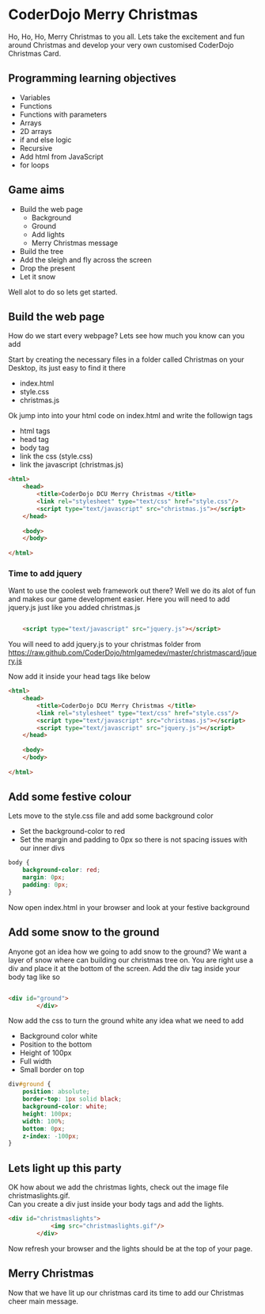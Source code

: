CoderDojo Merry Christmas
==========================

Ho, Ho, Ho, Merry Christmas to you all.  Lets take the excitement and fun
around Christmas and develop your very own customised CoderDojo Christmas Card.

## Programming learning objectives
* Variables
* Functions
* Functions with parameters
* Arrays
* 2D arrays
* if and else logic
* Recursive
* Add html from JavaScript
* for loops

## Game aims
* Build the web page
	* Background
	* Ground
	* Add lights
	* Merry Christmas message
* Build the tree
* Add the sleigh and fly across the screen
* Drop the present
* Let it snow

Well alot to do so lets get started.

## Build the web page

How do we start every webpage? Lets see how much you know can you add

Start by creating the necessary files in a folder called Christmas on 
your Desktop, its just easy to find it there

* index.html
* style.css
* christmas.js

Ok jump into into your html code on index.html and write the followign tags
* html tags
* head tag
* body tag
* link the css (style.css)
* link the javascript (christmas.js)

````html
<html>
	<head>
		<title>CoderDojo DCU Merry Christmas </title>
		<link rel="stylesheet" type="text/css" href="style.css"/>
		<script type="text/javascript" src="christmas.js"></script>
	</head>
	
	<body>
	</body>
	
</html>
````

### Time to add jquery

Want to use the coolest web framework out there? Well we do its alot of
fun and makes our game development easier.  Here you will need to add 
jquery.js just like you added christmas.js

````html

	<script type="text/javascript" src="jquery.js"></script>
````

You will need to add jquery.js to your christmas folder from https://raw.github.com/CoderDojo/htmlgamedev/master/christmascard/jquery.js

Now add it inside your head tags like below

````html
<html>
	<head>
		<title>CoderDojo DCU Merry Christmas </title>
		<link rel="stylesheet" type="text/css" href="style.css"/>
		<script type="text/javascript" src="christmas.js"></script>
		<script type="text/javascript" src="jquery.js"></script>
	</head>
	
	<body>
	</body>
	
</html>
````

## Add some festive colour

Lets move to the style.css file and add some background color
* Set the background-color to red
* Set the margin and padding to 0px so there is not spacing issues
with our inner divs

````css
body {
	background-color: red;
	margin: 0px;
	padding: 0px;
}
````

Now open index.html in your browser and look at your festive background

## Add some snow to the ground

Anyone got an idea how we going to add snow to the ground? We want a layer
of snow where can building our christmas tree on.  You are right use 
a div and place it at the bottom of the screen.  Add the div tag inside
your body tag like so

````html

<div id="ground">
		</div>

````

Now add the css to turn the ground white any idea what we need to add
* Background color white
* Position to the bottom
* Height of 100px
* Full width 
* Small border on top

````css
div#ground {
	position: absolute;
	border-top: 1px solid black;
	background-color: white;
	height: 100px;
	width: 100%;
	bottom: 0px;
	z-index: -100px;
}
````

## Lets light up this party

OK how about we add the christmas lights, check out the image file christmaslights.gif.  
Can you create a div just inside your body tags and add the lights.

````html
<div id="christmaslights">
			<img src="christmaslights.gif"/>
		</div>
````
Now refresh your browser and the lights should be at the top of your page.

## Merry Christmas

Now that we have lit up our christmas card its time to add our Christmas cheer main message.

